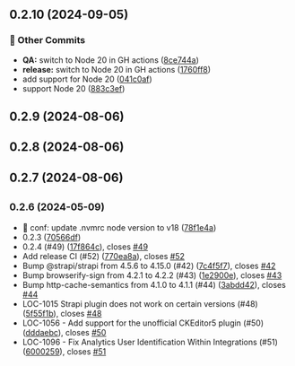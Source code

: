 ## 0.2.10 (2024-09-05)

### 🧰 Other Commits

- **QA:** switch to Node 20 in GH actions ([8ce744a](https://github.com/localazy/strapi-plugin/commit/8ce744a))
- **release:** switch to Node 20 in GH actions ([1760ff8](https://github.com/localazy/strapi-plugin/commit/1760ff8))
- add support for Node 20 ([041c0af](https://github.com/localazy/strapi-plugin/commit/041c0af))
- support Node 20 ([883c3ef](https://github.com/localazy/strapi-plugin/commit/883c3ef))

## 0.2.9 (2024-08-06)

## 0.2.8 (2024-08-06)

## 0.2.7 (2024-08-06)

## <small>0.2.6 (2024-05-09)</small>

* 🔧 conf: update .nvmrc node version to v18 ([78f1e4a](https://github.com/localazy/strapi-plugin/commit/78f1e4a))
* 0.2.3 ([70566df](https://github.com/localazy/strapi-plugin/commit/70566df))
* 0.2.4 (#49) ([17f864c](https://github.com/localazy/strapi-plugin/commit/17f864c)), closes [#49](https://github.com/localazy/strapi-plugin/issues/49)
* Add release CI (#52) ([770ea8a](https://github.com/localazy/strapi-plugin/commit/770ea8a)), closes [#52](https://github.com/localazy/strapi-plugin/issues/52)
* Bump @strapi/strapi from 4.5.6 to 4.15.0 (#42) ([7c4f5f7](https://github.com/localazy/strapi-plugin/commit/7c4f5f7)), closes [#42](https://github.com/localazy/strapi-plugin/issues/42)
* Bump browserify-sign from 4.2.1 to 4.2.2 (#43) ([1e2900e](https://github.com/localazy/strapi-plugin/commit/1e2900e)), closes [#43](https://github.com/localazy/strapi-plugin/issues/43)
* Bump http-cache-semantics from 4.1.0 to 4.1.1 (#44) ([3abdd42](https://github.com/localazy/strapi-plugin/commit/3abdd42)), closes [#44](https://github.com/localazy/strapi-plugin/issues/44)
* LOC-1015 Strapi plugin does not work on certain versions (#48) ([5f55f1b](https://github.com/localazy/strapi-plugin/commit/5f55f1b)), closes [#48](https://github.com/localazy/strapi-plugin/issues/48)
* LOC-1056 - Add support for the unofficial CKEditor5 plugin (#50) ([dddaebc](https://github.com/localazy/strapi-plugin/commit/dddaebc)), closes [#50](https://github.com/localazy/strapi-plugin/issues/50)
* LOC-1096 -  Fix Analytics User Identification Within Integrations (#51) ([6000259](https://github.com/localazy/strapi-plugin/commit/6000259)), closes [#51](https://github.com/localazy/strapi-plugin/issues/51)



